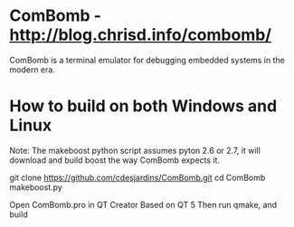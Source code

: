 ComBomb - http://blog.chrisd.info/combomb/
=======
ComBomb is a terminal emulator for debugging embedded systems in the modern era.


How to build on both Windows and Linux
=======
Note: The makeboost python script assumes pyton 2.6 or 2.7, it will download and build boost the way ComBomb expects it.

git clone https://github.com/cdesjardins/ComBomb.git
cd ComBomb
makeboost.py

Open ComBomb.pro in QT Creator Based on QT 5
Then run qmake, and build


